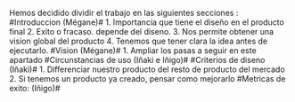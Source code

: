 Hemos decidido dividir el trabajo en las siguientes secciones : 
#Introduccion (Mégane)#
		1. Importancia que tiene el diseño en el producto final 
		2. Exito o fracaso. depende del diseno. 
		3. Nos permite obtener una vision global del producto
		4. Tenemos que tener clara la idea antes de ejecutarlo. 
#Vision (Mégane)# 
		1. Ampliar los pasas a seguir en este apartado
#Circunstancias de uso (Iñaki e Iñigo)# 
#Criterios de diseno (Iñaki)#
		1. Differenciar nuestro producto del resto de producto del mercado
		2. Si tenemos un producto ya creado, pensar como mejorarlo
#Metricas de exito: (Iñigo)# 